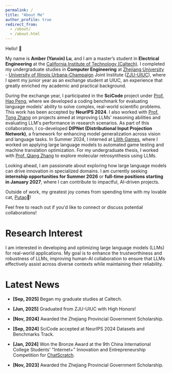 ```yaml
---
permalink: /
title: "About Me"
author_profile: true
redirect_from: 
  - /about/
  - /about.html
---
```


Hello! 👋 

My name is **Amber (Yanxin) Lu**, and I am a master’s student in **Electrical Engineering** at the [California Institute of Technology (Caltech)](https://www.caltech.edu/). I completed my undergraduate studies in **Computer Engineering** at [Zhejiang University](https://www.zju.edu.cn/english/) - [University of Illinois Urbana-Champaign](https://illinois.edu/) Joint Institute ([ZJU-UIUC](https://zjui.intl.zju.edu.cn/en)), where I spent my junior year as an exchange student at UIUC, an experience that greatly enriched my academic and practical background.

During the exchange year, I participated in the **SciCode** project under [Prof. Hao Peng](https://haopeng-nlp.github.io/), where we developed a coding benchmark for evaluating language models' ability to solve complex, real-world scientific problems. This work has been accepted by **NeurIPS 2024**. I also worked with [Prof. Tong Zhang](https://tongzhang-ml.org/) on projects aimed at improving LLMs' reasoning abilities and evaluating LLM's performance in research scenarios. As part of this collaboration, I co-developed **DIPNet (Distributional Input Projection Network)**, a framework for enhancing model generalization across vision and language tasks. In Summer 2024, I interned at [Lilith Games](https://www.lilith.com/?locale=en-US), where I worked on applying large language models to automated game testing and machine translation optimization. For my undergraduate thesis, I worked with [Prof. Qiang Zhang](https://qiangairesearcher.github.io/) to explore molecular retrosynthesis using LLMs.

Looking ahead, I am passionate about exploring how large language models can drive innovation in specialized domains. I am currently seeking **internship opportunities for Summer 2026** or **full-time positions starting in January 2027**, where I can contribute to impactful, AI-driven projects.

Outside of work, my greatest joy comes from spending time with my lovable cat, [Putao](https://yanxinlu.github.io/putao/)🍇!

Feel free to reach out if you'd like to connect or discuss potential collaborations!

# Research Interest

I am interested in developing and optimizing large language models (LLMs) for real-world applications. My goal is to enhance the trustworthiness and robustness of LLMs, improving human-AI collaboration to ensure that LLMs effectively assist across diverse contexts while maintaining their reliability.

# Latest News

* __[Sep, 2025]__  Began my graduate studies at Caltech.

* __[Jun, 2025]__ Graduated from ZJU-UIUC with High Honors!
  
* __[Nov, 2024]__  Awarded the Zhejiang Provincial Government Scholarship.

* __[Sep, 2024]__  SciCode accepted at NeurIPS 2024 Datasets and Benchmarks Track.

* __[Jan, 2024]__  Won the Bronze Award at the 9th China International College Students' "Internet+" Innovation and Entrepreneurship Competition for [ChatScratch](https://yanxinlu.github.io/files/ChatScratch.pdf).

* __[Nov, 2023]__  Awarded the Zhejiang Provincial Government Scholarship.

